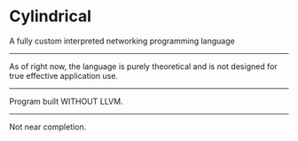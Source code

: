 # Cylindrical
A fully custom interpreted networking programming language


__________________________

As of right now, the language is purely theoretical and is not designed for true effective application use. 

_____________________________________________

Program built WITHOUT LLVM. 
_____________________________________________

Not near completion. 

